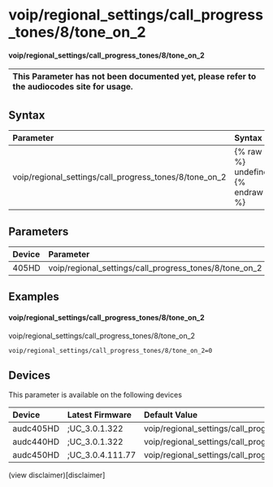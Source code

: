 ﻿---
description: voip/regional_settings/call_progress_tones/8/tone_on_2
search: false
---

# voip/regional_settings/call_progress_tones/8/tone_on_2

#### voip/regional_settings/call_progress_tones/8/tone_on_2


| This Parameter has not been documented yet, please refer to the audiocodes site for usage.  |
| :--- |

## Syntax
| Parameter | Syntax |
| :--- | :--- |
|voip/regional_settings/call_progress_tones/8/tone_on_2 | {% raw %} undefined {% endraw %} |

## Parameters
|Device|Parameter|value|Description|
|:---|:---|:---|:---|
| 405HD | voip/regional_settings/call_progress_tones/8/tone_on_2 |  |  |

## Examples
#### voip/regional_settings/call_progress_tones/8/tone_on_2

voip/regional_settings/call_progress_tones/8/tone_on_2

```
voip/regional_settings/call_progress_tones/8/tone_on_2=0
```

## Devices
This parameter is available on the following devices

| Device | Latest Firmware | Default Value |
|:---|:---|:---|
| audc405HD | ;UC_3.0.1.322 | voip/regional_settings/call_progress_tones/8/tone_on_2=0 
| audc440HD | ;UC_3.0.1.322 | voip/regional_settings/call_progress_tones/8/tone_on_2=0 
| audc450HD | ;UC_3.0.4.111.77 | voip/regional_settings/call_progress_tones/8/tone_on_2=0 

(view disclaimer)[disclaimer]
